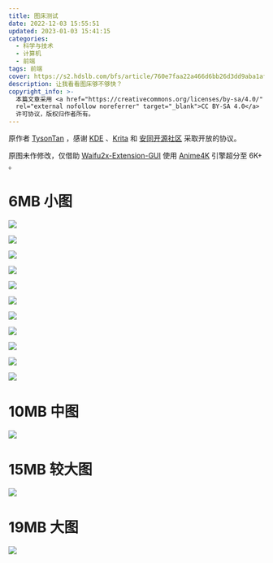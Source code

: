 ```yaml
---
title: 图床测试
date: 2022-12-03 15:55:51
updated: 2023-01-03 15:41:15
categories:
  - 科学与技术
  - 计算机
  - 前端
tags: 前端
cover: https://s2.hdslb.com/bfs/article/760e7faa22a466d6bb26d3dd9aba1af2160f5514.jpg@1e_1c.webp
description: 让我看看图床够不够快？
copyright_info: >-
  本篇文章采用 <a href="https://creativecommons.org/licenses/by-sa/4.0/"
  rel="external nofollow noreferrer" target="_blank">CC BY-SA 4.0</a>
  许可协议，版权归作者所有。
---
```


原作者 [TysonTan](https://tysontan.com/home-zh/) ，感谢 [KDE](https://kde.org/zh-cn/) 、[Krita](https://krita.org/) 和 [安同开源社区](https://aosc.io/zh-cn/) 采取开放的协议。

原图未作修改，仅借助 [Waifu2x-Extension-GUI](https://github.com/AaronFeng753/Waifu2x-Extension-GUI/) 使用 [Anime4K](https://github.com/bloc97/Anime4K) 引擎超分至 6K+ 。

<!-- more -->

# 6MB 小图

![](https://s2.hdslb.com/bfs/album/9b1144e9b656a2bbfa0873f264184bcd84eae83f.png)

![](https://s2.hdslb.com/bfs/album/19c19fe735d990940303ed976b754d988c05aadb.png)

![](https://s2.hdslb.com/bfs/album/13b713d6740f4f05acd45d0eceba7fc8cef7aded.png)

![](https://s2.hdslb.com/bfs/album/4fe1d6967c3dffdd3de2961ee168b77ca02d38c6.png)

![](https://s2.hdslb.com/bfs/album/cbe27b8039ae36ca2e7eca6896815f2efef324c6.png)

![](https://s2.hdslb.com/bfs/album/9826e6c955b9d72d52e02baede10764492809c92.png)

![](https://s2.hdslb.com/bfs/album/1718b271eebaf34eb74efc6e1aa190e2b3d038c9.png)

![](https://s2.hdslb.com/bfs/album/fe6cb82742099c444c9e26a21984eb5c92f95ff2.png)

![](https://s2.hdslb.com/bfs/album/f350c9269cbe27150c535a7a6c8d8f809708042a.png)

![](https://s2.hdslb.com/bfs/album/78713d2ac37dd39489ac17a3898c5bcc392ffe4b.png)

![](https://s2.hdslb.com/bfs/album/fa67ee941daf6a515c5d14ceb243fb369bcfe3e4.png)

# 10MB 中图

![](https://s2.hdslb.com/bfs/album/3476724342a603a7c9b0a332d79c09e1be963df9.png)

# 15MB 较大图

![](https://s2.hdslb.com/bfs/album/cc522e66102cff6248b15ecb69b0ffd28509f99e.png)

# 19MB 大图

![](https://s2.hdslb.com/bfs/album/8d4ab13c44566f7627b3e6d107c73bba8d0877ce.png)
